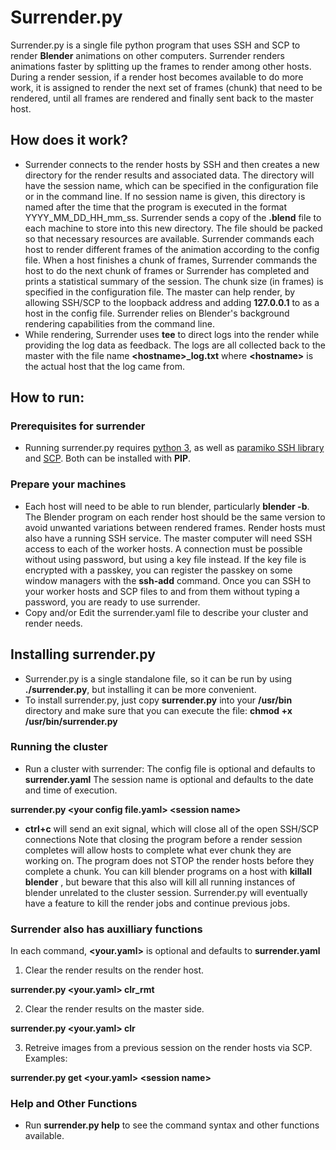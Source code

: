 # Surrender.py
Surrender.py is a single file python program that uses SSH and SCP to render **Blender** animations on other computers. Surrender renders animations faster by splitting up the frames to render among other hosts. During a render session, if a render host becomes available to do more work, it is assigned to render the next set of frames (chunk) that need to be rendered, until all frames are rendered and finally sent back to the master host.

## How does it work?
* Surrender connects to the render hosts by SSH and then creates a new directory for the render results and associated data. The directory will have the session name, which can be specified in the configuration file or in the command line. If no session name is given, this directory is named after the time that the program is executed in the format YYYY_MM_DD_HH_mm_ss. Surrender sends a copy of the **.blend** file to each machine to store into this new directory. The file should be packed so that necessary resources are available. Surrender commands each host to render different frames of the animation according to the config file. When a host finishes a chunk of frames, Surrender commands the host to do the next chunk of frames or Surrender has completed and prints a statistical summary of the session. The chunk size (in frames) is specified in the configuration file. The master can help render, by allowing SSH/SCP to the loopback address and adding **127.0.0.1** to as a host in the config file. Surrender relies on Blender's background rendering capabilities from the command line.
* While rendering, Surrender uses **tee** to direct logs into the render while providing the log data as feedback. The logs are all collected back to the master with the file name **\<hostname\>_log.txt** where **\<hostname\>** is the actual host that the log came from.


## How to run:
### Prerequisites for surrender
* Running surrender.py requires [python 3](https://www.python.org/downloads/), as well as [paramiko SSH library](https://github.com/paramiko/paramiko) and [SCP](https://pypi.org/project/scp/). Both can be installed with **PIP**. 

### Prepare your machines
* Each host will need to be able to run blender, particularly **blender -b**. The Blender program on each render host should be the same version to avoid unwanted variations between rendered frames. Render hosts must also have a running SSH service. The master computer will need SSH access to each of the worker hosts. A connection must be possible without using password, but using a key file instead. If the key file is encrypted with a passkey, you can register the passkey on some window managers with the **ssh-add** command. Once you can SSH to your worker hosts and SCP files to and from them without typing a password, you are ready to use surrender.
* Copy and/or Edit the surrender.yaml file to describe your cluster and render needs.

## Installing surrender.py
* Surrender.py is a single standalone file, so it can be run by using **./surrender.py**, but installing it can be more convenient.
* To install surrender.py, just copy **surrender.py** into your **/usr/bin** directory and make sure that you can execute the file:
**chmod +x /usr/bin/surrender.py** 

### Running the cluster
* Run a cluster with surrender:
 The config file is optional and defaults to **surrender.yaml**
 The session name is optional and defaults to the date and time of execution.

**surrender.py \<your config file.yaml\> \<session name\>**

* **ctrl+c** will send an exit signal, which will close all of the open SSH/SCP connections
  Note that closing the program before a render session completes will allow hosts to complete what ever chunk they are working on.
  The program does not STOP the render hosts before they complete a chunk. You can kill blender programs on a host with **killall blender** , but beware that this also will kill all running instances of blender unrelated to the cluster session. Surrender.py will eventually have a feature to kill the render jobs and continue previous jobs.
  
 ### Surrender also has auxilliary functions
In each command, **\<your.yaml\>** is optional and defaults to **surrender.yaml**

1. Clear the render results on the render host.

  **surrender.py \<your.yaml\> clr_rmt**

2. Clear the render results on the master side.

  **surrender.py \<your.yaml\> clr**

3. Retreive images from a previous session on the render hosts via SCP. Examples:

  **surrender.py get \<your.yaml\> \<session name\>**

### Help and Other Functions
  * Run **surrender.py help** to see the command syntax and other functions available.
